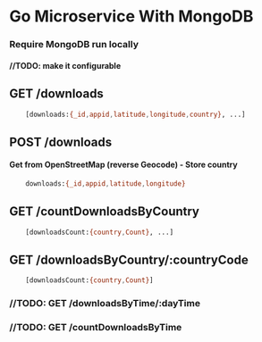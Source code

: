 # Go Microservice With MongoDB

### Require MongoDB run locally
#### //TODO: make it configurable

## GET /downloads

``` bash
    [downloads:{_id,appid,latitude,longitude,country}, ...]
```

## POST /downloads 
#### Get from OpenStreetMap (reverse Geocode) - Store country
``` bash
    downloads:{_id,appid,latitude,longitude}
```

## GET /countDownloadsByCountry

``` bash
    [downloadsCount:{country,Count}, ...]
```

## GET /downloadsByCountry/:countryCode

``` bash
    [downloadsCount:{country,Count}]
```

### //TODO: GET /downloadsByTime/:dayTime

### //TODO: GET /countDownloadsByTime
